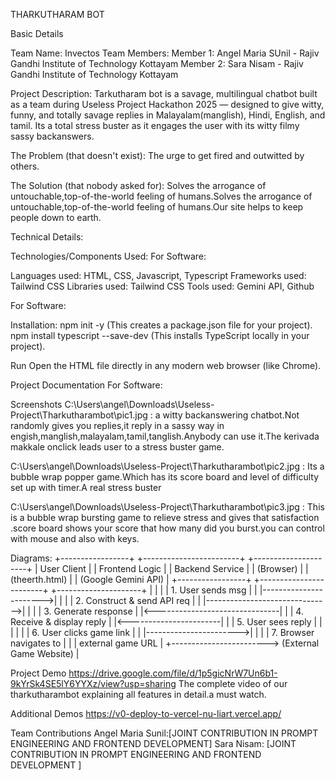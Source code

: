 THARKUTHARAM BOT

Basic Details

Team Name: Invectos
Team Members:
Member 1: Angel Maria SUnil - Rajiv Gandhi Institute of Technology Kottayam
Member 2: Sara Nisam - Rajiv Gandhi Institute of Technology Kottayam

Project Description: 
Tarkutharam bot is a savage, multilingual chatbot built as a team during Useless Project Hackathon 2025 — designed to give witty, funny, and totally savage replies in Malayalam(manglish), Hindi, English, and tamil. Its a total stress buster as it engages the user with its witty filmy sassy backanswers.

The Problem (that doesn't exist):
The urge to get fired and outwitted by others.

The Solution (that nobody asked for):
Solves the arrogance of untouchable,top-of-the-world feeling of humans.Solves the arrogance of untouchable,top-of-the-world feeling of humans.Our site helps to keep people down to earth.

Technical Details:

Technologies/Components Used:
For Software:

Languages used: HTML, CSS, Javascript, Typescript
Frameworks used: Tailwind CSS
Libraries used: Tailwind CSS
Tools used: Gemini API, Github

For Software:

Installation:
npm init -y (This creates a package.json file for your project).
npm install typescript --save-dev (This installs TypeScript locally in your project).


Run
Open the HTML file directly in any modern web browser (like Chrome).

Project Documentation
For Software:

Screenshots 
C:\Users\angel\Downloads\Useless-Project\Tharkutharambot\pic1.jpg : a witty backanswering chatbot.Not randomly gives you replies,it reply in a sassy way in engish,manglish,malayalam,tamil,tanglish.Anybody can use it.The kerivada makkale onclick leads user to a stress buster game.

C:\Users\angel\Downloads\Useless-Project\Tharkutharambot\pic2.jpg : Its a bubble wrap popper game.Which has its score board and level of difficulty set up with timer.A real stress buster

C:\Users\angel\Downloads\Useless-Project\Tharkutharambot\pic3.jpg : This is a bubble wrap bursting game to relieve stress and gives that satisfaction .score board shows your score that how many did you burst.you can control with mouse and also with keys.

Diagrams: 
+-----------------+      +------------------------+      +---------------------+
|   User Client   |      |   Frontend Logic       |      |    Backend Service  |
|   (Browser)     |      |   (theerth.html)       |      | (Google Gemini API) |
+-----------------+      +------------------------+      +---------------------+
        |                        |                               |
        | 1. User sends msg      |                               |
        |----------------------->|                               |
        |                        | 2. Construct & send API req   |
        |                        |------------------------------->|
        |                        |                               | 3. Generate response
        |                        |<-------------------------------|
        |                        | 4. Receive & display reply    |
        |<-----------------------|                               |
        | 5. User sees reply     |                               |
        |                        |                               |
        | 6. User clicks game link |                             |
        |----------------------->|                               |
        |                        | 7. Browser navigates to       |
        |                        |    external game URL          |
        +------------------------> (External Game Website)       |




Project Demo
https://drive.google.com/file/d/1p5gicNrW7Un6b1-9kYrSk4SE5lY6YYXz/view?usp=sharing
The complete video of our tharkutharambot explaining all features in detail.a must watch.

Additional Demos
https://v0-deploy-to-vercel-nu-liart.vercel.app/

Team Contributions
Angel Maria Sunil:[JOINT CONTRIBUTION IN PROMPT ENGINEERING AND FRONTEND DEVELOPMENT] 
Sara Nisam: [JOINT CONTRIBUTION IN PROMPT ENGINEERING AND FRONTEND DEVELOPMENT ]
